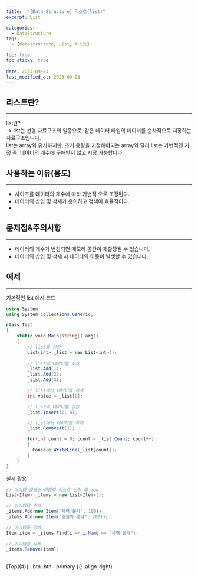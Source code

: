 ```yaml
---
title:  "[Data Structure] 리스트(list)"
excerpt: List

categories:
  - DataStructure
tags:
  - [datastructure, List, 리스트]

toc: true
toc_sticky: true
 
date: 2023-09-23
last_modified_at: 2023-09-23
---
```


## 리스트란?
---
list란? <br>
-> list는 선형 자료구조의 일종으로, 같은 데이터 타입의 데이터를 순차적으로 저장하는 자료구조입니다.  <br>
list는 array와 유사하지만, 초기 용량을 지정해야되는 array와 달리 list는 가변적인 지정 즉, 데이터의 개수에 구애받지 않고 저장 가능합니다.  <br>


## 사용하는 이유(용도)
---
- 사이즈를 데이터의 개수에 따라 가변적 으로 조정된다.
- 데이터의 삽입 및 삭제가 용이하고 검색이 효율적이다.
- 

## 문제점&주의사항
---
- 데이터의 개수가 변경되면 메모리 공간이 재할당될 수 있습니다.
- 데이터의 삽입 및 삭제 시 데이터의 이동이 발생할 수 있습니다.


## 예제
---

기본적인 list 예시 코드
```C#
using System;
using System.Collections.Generic;

class Test
{
    static void Main(string[] args)
    {
        // list를 선언
        List<int> _list = new List<int>();
        
        // list에 데이터를 추가
        _list.Add(1);
        _list.Add(2);
        _list.Add(3);

        // list에서 데이터를 검색
        int value = _list[2];

        // list에 데이터를 삽입
        _list.Insert(2, 4);

        // list에서 데이터를 삭제
        _list.RemoveAt(2);

        for(int count = 0; count < _list.Count; count++)
        {
          Console.WriteLine(_list[count]);
        }
    }
}
```

실제 활용
```C#
// 아이템 클래스 타입의 리스트 선언 및 new
List<Item> _items = new List<Item>();

// 아이템을 추가
_items.Add(new Item("체력 물약", 100));
_items.Add(new Item("강철의 영약", 200));

// 아이템을 검색
Item item = _items.Find(i => i.Name == "체력 물약");

// 아이템을 삭제
_items.Remove(item);
```

<br>
[Top](#){: .btn .btn--primary }{: .align-right}